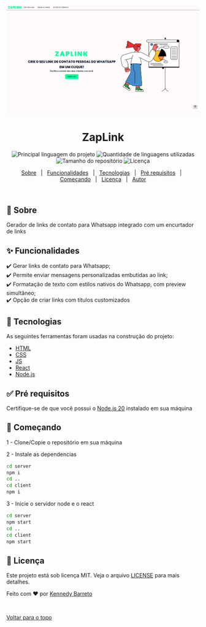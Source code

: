 <div align="center" id="top"> 
</div>

<img src="screenshot.png" alt="ZapLink Homepage" />

<h1 align="center"> ZapLink
 </h1>

<p align="center">
  <img alt="Principal linguagem do projeto" src="https://img.shields.io/github/languages/top/KennedyBarreto/zaplink?color=af0fff">

  <img alt="Quantidade de linguagens utilizadas" src="https://img.shields.io/github/languages/count/KennedyBarreto/zaplink?color=af0fff">

  <img alt="Tamanho do repositório" src="https://img.shields.io/github/repo-size/KennedyBarreto/zaplink?color=af0fff">

  <img alt="Licença" src="https://img.shields.io/github/license/KennedyBarreto/zaplink?color=af0fff">



</p>



<p align="center">
  <a href="#dart-sobre">Sobre</a> &#xa0; | &#xa0; 
  <a href="#sparkles-funcionalidades">Funcionalidades</a> &#xa0; | &#xa0;
  <a href="#rocket-tecnologias">Tecnologias</a> &#xa0; | &#xa0;
  <a href="#white_check_mark-pré-requisitos">Pré requisitos</a> &#xa0; | &#xa0;
  <a href="#checkered_flag-começando">Começando</a> &#xa0; | &#xa0;
  <a href="#memo-licença">Licença</a> &#xa0; | &#xa0;
  <a href="https://github.com/KennedyBarreto" target="_blank">Autor</a>
</p>

<br>

## :dart: Sobre ##

Gerador de links de contato para Whatsapp integrado com um encurtador de links

## :sparkles: Funcionalidades ##

:heavy_check_mark: Gerar links de contato para Whatsapp; <br>
:heavy_check_mark: Permite enviar mensagens personalizadas embutidas ao link; <br>
:heavy_check_mark: Formatação de texto com estilos nativos do Whatsapp, com preview simultâneo;<br>
:heavy_check_mark: Opção de criar links com titulos customizados<br>



## :rocket: Tecnologias ##

As seguintes ferramentas foram usadas na construção do projeto:

- [HTML](https://developer.mozilla.org/pt-BR/docs/Web/HTML)
- [CSS](https://developer.mozilla.org/pt-BR/docs/Web/CSS)
- [JS](https://developer.mozilla.org/pt-BR/docs/Web/JavaScript)
- [React](https://react.dev/)
- [Node.js](https://nodejs.org/en)


## :white_check_mark: Pré requisitos ##

Certifique-se de que você possui o <a href="https://nodejs.org/en">Node.js 20</a> instalado
em sua máquina

## :checkered_flag: Começando ##

1 - Clone/Copie o repositório em sua máquina 

2 - Instale as dependencias
```bash
cd server
npm i 
cd ..
cd client
npm i
```
3 - Inicie o servidor node e o react
```bash
cd server
npm start
cd ..
cd client
npm start
```

## :memo: Licença ##

Este projeto está sob licença MIT. Veja o arquivo [LICENSE](LICENSE.md) para mais detalhes.


Feito com :heart: por <a href="https://github.com/KennedyBarreto" target="_blank">Kennedy Barreto</a>

&#xa0;

<a href="#top">Voltar para o topo</a>

